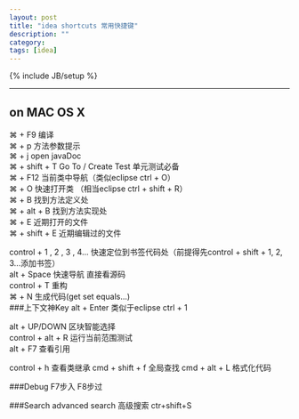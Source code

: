 ```yaml
---
layout: post
title: "idea shortcuts 常用快捷键"
description: ""
category: 
tags: [idea]
---
```

{% include JB/setup %}

---
on MAC OS X
---

⌘ + F9 编译   
⌘ + p 方法参数提示   
⌘ + j open javaDoc   
⌘ + shift + T Go To / Create Test 单元测试必备   
⌘ + F12 当前类中导航（类似eclipse ctrl + O）   
⌘ + O 快速打开类 （相当eclipse ctrl + shift + R）   
⌘ + B 找到方法定义处   
⌘ + alt + B 找到方法实现处   
⌘ + E 近期打开的文件   
⌘ + shift + E 近期编辑过的文件   

control + 1 , 2 , 3 , 4... 快速定位到书签代码处（前提得先control + shift + 1, 2, 3...添加书签）   
alt + Space 快速导航 直接看源码   
control + T 重构   
⌘ + N 生成代码(get set equals...)   
###上下文神Key alt + Enter 类似于eclipse ctrl + 1

alt + UP/DOWN 区块智能选择   
control + alt + R 运行当前范围测试   
alt + F7 查看引用   

control + h 查看类继承
cmd + shift + f 全局查找
cmd + alt + L 格式化代码

###Debug
F7步入
F8步过

###Search
advanced search 高级搜索  ctr+shift+S
